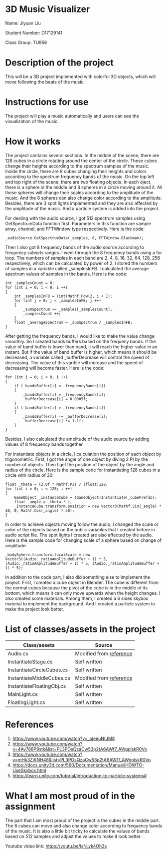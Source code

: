 # 3D Music Visualizer
Name: Jiyuan Liu

Student Number: D17129141

Class Group: TU856

# Description of the project
This will be a 3D project implemented with colorful 3D objects, which will move following the beats of the music.

# Instructions for use
The project will play a music automatically and users can see the visualization of the music.

# How it works
The project contains several sections.  In the middle of the scene, there are 128 cubes in a circle rotating around the center of the circle.  These cubes change their heights according to the spectrum samples of the music.  Inside the circle, there are 8 cubes changing their heights and colors according to the spectrum frequency bands of the music.  On the top left and top right of the scene, there are two floating objects.  In each oject, there is a sphere in the middle and 8 spheres in a circle moving around it.  All these spheres will change their scales according to the amplitude of the music.  And the 8 spheres can also change color according to the amplitude.  Besides, there are 3 spot lights implemented and they are also affected by the amplitude of the music.  And a particle system is added into the project.

For dealing with the audio source, I got 512 spectrum samples using GetSpectrumData function first.  Parameters in this function are sample array, channel, and FFTWindow type respectively.  Here is the code:
```
_audioSource.GetSpectrumData(_samples, 0, FFTWindow.Blackman);
```
Then I also got 8 frequency bands of the audio source according to frequency subsets ranges.  I went through the 8 frequency bands using a for loop.  The numbers of samples in each band are 2, 4, 8, 16, 32, 64, 128, 258 respectively, which can be calculated by power of 2.  I stored the numbers of samples in a variable called _samplesInFB.  I calculated the average spectrum values of samples in the bands.  Here is the code:
```
int _samplesCount = 0;
for (int i = 0; i < 8; i ++)
{
    int _samplesInFB = (int)Mathf.Pow(2, i + 1);
    for (int j = 0; j < _samplesInFB; j ++)
    {
        _sumSpectrum += _samples[_samplesCount];
        _samplesCount ++;
    }
    float _averageSpectrum = _sumSpectrum / _samplesInFB;
}
```
After getting the frequency bands, I would like to make the value change smoothly.  So I created bands buffers based on the frequeny bands.  If the value of band buffer is lower than band, it will reach the higher value in an instant.  But if the value of band buffer is higher, which means it should be decreased, a variable called _bufferDecrease will control the speed of decreasing.  The value of this varible will increase and the speed of decreasing will become faster.  Here is the code:
```
for (int i = 0; i < 8; i ++)
{
    if (_bandsBuffer[i] < _frequencyBands[i])
    {
        _bandsBuffer[i] = _frequencyBands[i];
        _bufferDecrease[i] = 0.0005f;
    }
    if (_bandsBuffer[i] > _frequencyBands[i])
    {
        _bandsBuffer[i] -= _bufferDecrease[i];
        _bufferDecrease[i] *= 1.1f;
    }
}
```
Besides, I also calculated the amplitude of the audio source by adding values of 8 frequency bands together.

For instantiate objects in a circle, I calculation the position of each object by trigonometric.  First, I got the angle of one object by diving 2 PI by the number of objects.  Then I get the position of the object by the angle and radius of the circle.  Here is the sample code for instantiating 128 cubes in a circle with radius of 30:
```
float _theta = (2.0f * Mathf.PI) / (float)128;
for (int i = 0; i < 128; i ++)
{
    GameObject _instanceCube = (GameObject)Instantiate(_cubePrefab);
    float _angle = _theta * i;
    _instanceCube.transform.position = new Vector3(Mathf.Sin(_angle) * 30, 0, Mathf.Cos(_angle) * 30);
}
```
In order to achieve objects moving follow the audio, I changed the scale or color of the objects based on the public variables that I created before in audio script file.  The spot lights I created are also affected by the audio.  Here is the sample code for changing scale of a sphere based on change of amplitude:
```
_bodySphere.transform.localScale = new Vector3((Audio._ratioAmplitudeBuffer + 1) * 5, (Audio._ratioAmplitudeBuffer + 1) * 5, (Audio._ratioAmplitudeBuffer + 1) * 5);
```

In addition to the code part, I also did something else to implement the project.  First, I created a cube object in Blender.  The cube is different from the normal cubes because the pivot of the cube is in the middle of its bottom, which means it can only move upwards when the height changes.  I also created some materials.  Among them, I created a 6 sides skybox material to implement the background.  And I created a particle system to make the project look better.

# List of classes/assets in the project
| Class/assets | Source |
| --- | --- |
| Audio.cs | Modified from [reference](https://www.youtube.com/watch?v=4Av788P9stk&list=PL3POsQzaCw53p2tA6AWf7_AWgplskR0Vo) |
| InstantiateStage.cs | Self written |
| InstantiateCircleCubes.cs | Self written |
| InstantiateMiddleCubes.cs | Modified from [reference](https://www.youtube.com/watch?v=mHk3ZiKNH48&list=PL3POsQzaCw53p2tA6AWf7_AWgplskR0Vo) |
| InstantiateFloatingObj.cs | Self written |
| MainLight.cs | Self written |
| FloatingLight.cs | Self written |

# References
1. https://www.youtube.com/watch?v=_ojeeuNtJM8
2. https://www.youtube.com/watch?v=4Av788P9stk&list=PL3POsQzaCw53p2tA6AWf7_AWgplskR0Vo
3. https://www.youtube.com/watch?v=mHk3ZiKNH48&list=PL3POsQzaCw53p2tA6AWf7_AWgplskR0Vo
4. https://docs.unity3d.com/560/Documentation/Manual/HOWTO-UseSkybox.html
5. https://learn.unity.com/tutorial/introduction-to-particle-systems#

# What I am most proud of in the assignment
The part that I am most proud of the project is the cubes in the middle part.  The 8 cubes can move and also change color according to frequency bands of the music.  It is also a little bit tricky to calculate the values of bands based on 512 samples and adjust the values to make it look better.



Youtube video link: https://youtu.be/lsN_yk4Oh3s

